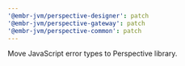 ```yaml
---
'@embr-jvm/perspective-designer': patch
'@embr-jvm/perspective-gateway': patch
'@embr-jvm/perspective-common': patch
---
```


Move JavaScript error types to Perspective library.
